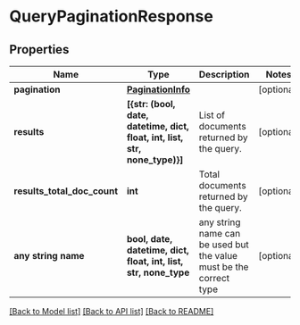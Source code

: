 # QueryPaginationResponse


## Properties
Name | Type | Description | Notes
------------ | ------------- | ------------- | -------------
**pagination** | [**PaginationInfo**](PaginationInfo.md) |  | [optional] 
**results** | **[{str: (bool, date, datetime, dict, float, int, list, str, none_type)}]** | List of documents returned by the query. | [optional] 
**results_total_doc_count** | **int** | Total documents returned by the query. | [optional] 
**any string name** | **bool, date, datetime, dict, float, int, list, str, none_type** | any string name can be used but the value must be the correct type | [optional]

[[Back to Model list]](../README.md#documentation-for-models) [[Back to API list]](../README.md#documentation-for-api-endpoints) [[Back to README]](../README.md)


